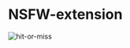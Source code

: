 # NSFW-extension
![hit-or-miss](https://ih1.redbubble.net/image.684043370.1498/st,small,507x507-pad,600x600,f8f8f8.jpg)
